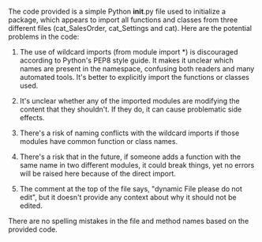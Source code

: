 The code provided is a simple Python __init__.py file used to initialize a package, which appears to import all functions and classes from three different files (cat_SalesOrder, cat_Settings and cat). Here are the potential problems in the code:

1. The use of wildcard imports (from module import *) is discouraged according to Python's PEP8 style guide. It makes it unclear which names are present in the namespace, confusing both readers and many automated tools. It's better to explicitly import the functions or classes used.

2. It's unclear whether any of the imported modules are modifying the content that they shouldn't. If they do, it can cause problematic side effects. 

3. There's a risk of naming conflicts with the wildcard imports if those modules have common function or class names.

4. There's a risk that in the future, if someone adds a function with the same name in two different modules, it could break things, yet no errors will be raised here because of the direct import.

5. The comment at the top of the file says, "dynamic File please do not edit", but it doesn't provide any context about why it should not be edited.

There are no spelling mistakes in the file and method names based on the provided code.
